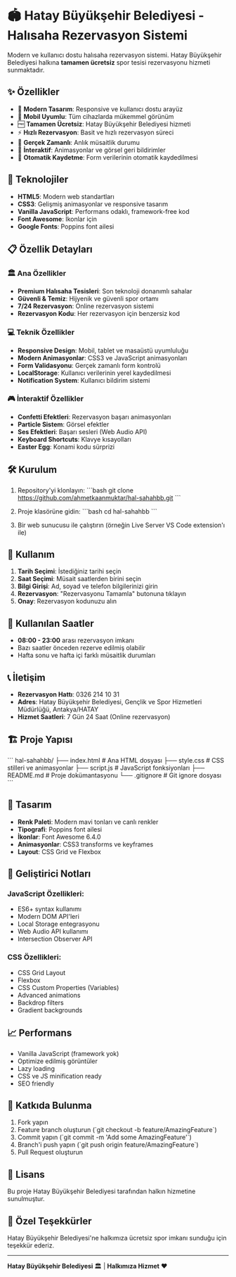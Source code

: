 # 🏟️ Hatay Büyükşehir Belediyesi - Halısaha Rezervasyon Sistemi

Modern ve kullanıcı dostu halısaha rezervasyon sistemi. Hatay Büyükşehir Belediyesi halkına **tamamen ücretsiz** spor tesisi rezervasyonu hizmeti sunmaktadır.

## ✨ Özellikler

- 🎨 **Modern Tasarım**: Responsive ve kullanıcı dostu arayüz
- 📱 **Mobil Uyumlu**: Tüm cihazlarda mükemmel görünüm
- 🆓 **Tamamen Ücretsiz**: Hatay Büyükşehir Belediyesi hizmeti
- ⚡ **Hızlı Rezervasyon**: Basit ve hızlı rezervasyon süreci
- 🎯 **Gerçek Zamanlı**: Anlık müsaitlik durumu
- 🎉 **İnteraktif**: Animasyonlar ve görsel geri bildirimler
- 💾 **Otomatik Kaydetme**: Form verilerinin otomatik kaydedilmesi

## 🚀 Teknolojiler

- **HTML5**: Modern web standartları
- **CSS3**: Gelişmiş animasyonlar ve responsive tasarım
- **Vanilla JavaScript**: Performans odaklı, framework-free kod
- **Font Awesome**: İkonlar için
- **Google Fonts**: Poppins font ailesi

## 📋 Özellik Detayları

### 🏛️ Ana Özellikler
- **Premium Halısaha Tesisleri**: Son teknoloji donanımlı sahalar
- **Güvenli & Temiz**: Hijyenik ve güvenli spor ortamı  
- **7/24 Rezervasyon**: Online rezervasyon sistemi
- **Rezervasyon Kodu**: Her rezervasyon için benzersiz kod

### 💻 Teknik Özellikler
- **Responsive Design**: Mobil, tablet ve masaüstü uyumluluğu
- **Modern Animasyonlar**: CSS3 ve JavaScript animasyonları
- **Form Validasyonu**: Gerçek zamanlı form kontrolü
- **LocalStorage**: Kullanıcı verilerinin yerel kaydedilmesi
- **Notification System**: Kullanıcı bildirim sistemi

### 🎮 İnteraktif Özellikler
- **Confetti Efektleri**: Rezervasyon başarı animasyonları
- **Particle Sistem**: Görsel efektler
- **Ses Efektleri**: Başarı sesleri (Web Audio API)
- **Keyboard Shortcuts**: Klavye kısayolları
- **Easter Egg**: Konami kodu sürprizi

## 🛠️ Kurulum

1. Repository'yi klonlayın:
\`\`\`bash
git clone https://github.com/ahmetkaanmuktar/hal-sahahbb.git
\`\`\`

2. Proje klasörüne gidin:
\`\`\`bash
cd hal-sahahbb
\`\`\`

3. Bir web sunucusu ile çalıştırın (örneğin Live Server VS Code extension'ı ile)

## 📱 Kullanım

1. **Tarih Seçimi**: İstediğiniz tarihi seçin
2. **Saat Seçimi**: Müsait saatlerden birini seçin  
3. **Bilgi Girişi**: Ad, soyad ve telefon bilgilerinizi girin
4. **Rezervasyon**: "Rezervasyonu Tamamla" butonuna tıklayın
5. **Onay**: Rezervasyon kodunuzu alın

## 🎯 Kullanılan Saatler

- **08:00 - 23:00** arası rezervasyon imkanı
- Bazı saatler önceden rezerve edilmiş olabilir
- Hafta sonu ve hafta içi farklı müsaitlik durumları

## 📞 İletişim

- **Rezervasyon Hattı**: 0326 214 10 31
- **Adres**: Hatay Büyükşehir Belediyesi, Gençlik ve Spor Hizmetleri Müdürlüğü, Antakya/HATAY
- **Hizmet Saatleri**: 7 Gün 24 Saat (Online rezervasyon)

## 🏗️ Proje Yapısı

\`\`\`
hal-sahahbb/
├── index.html          # Ana HTML dosyası
├── style.css           # CSS stilleri ve animasyonlar
├── script.js           # JavaScript fonksiyonları
├── README.md           # Proje dokümantasyonu
└── .gitignore         # Git ignore dosyası
\`\`\`

## 🎨 Tasarım

- **Renk Paleti**: Modern mavi tonları ve canlı renkler
- **Tipografi**: Poppins font ailesi
- **İkonlar**: Font Awesome 6.4.0
- **Animasyonlar**: CSS3 transforms ve keyframes
- **Layout**: CSS Grid ve Flexbox

## 🔧 Geliştirici Notları

### JavaScript Özellikleri:
- ES6+ syntax kullanımı
- Modern DOM API'leri
- Local Storage entegrasyonu
- Web Audio API kullanımı
- Intersection Observer API

### CSS Özellikleri:
- CSS Grid Layout
- Flexbox
- CSS Custom Properties (Variables)
- Advanced animations
- Backdrop filters
- Gradient backgrounds

## 📈 Performans

- Vanilla JavaScript (framework yok)
- Optimize edilmiş görüntüler
- Lazy loading
- CSS ve JS minification ready
- SEO friendly

## 🤝 Katkıda Bulunma

1. Fork yapın
2. Feature branch oluşturun (\`git checkout -b feature/AmazingFeature\`)
3. Commit yapın (\`git commit -m 'Add some AmazingFeature'\`)
4. Branch'i push yapın (\`git push origin feature/AmazingFeature\`)
5. Pull Request oluşturun

## 📄 Lisans

Bu proje Hatay Büyükşehir Belediyesi tarafından halkın hizmetine sunulmuştur.

## 🎉 Özel Teşekkürler

Hatay Büyükşehir Belediyesi'ne halkımıza ücretsiz spor imkanı sunduğu için teşekkür ederiz.

---

**Hatay Büyükşehir Belediyesi** 🏛️ | **Halkımıza Hizmet** ❤️
